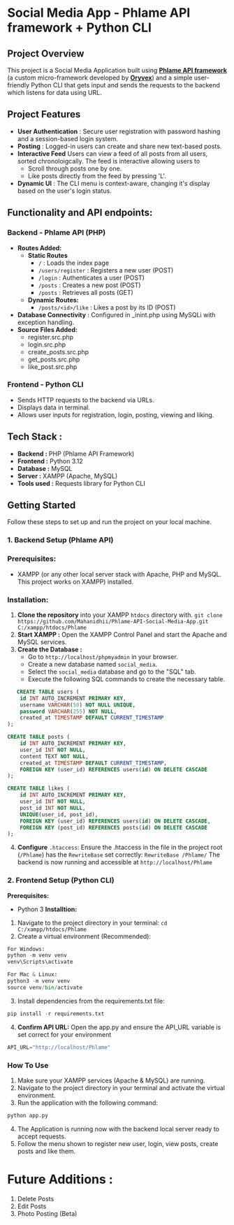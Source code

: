 # Social Media App - Phlame API framework + Python CLI

## Project Overview 
This project is a Social Media Application built using **[Phlame API framework](https://github.com/Oryvex/phlame)** (a custom micro-framework developed by **[Oryvex](https://github.com/Oryvex)**) and a simple user-friendly Python CLI that gets input and sends the requests to the backend which listens for data using URL.

## Project Features
- **User Authentication** : Secure user registration with password hashing and a session-based login system.
- **Posting** : Logged-in users can create and share new text-based posts.
- **Interactive Feed** Users can view a feed of all posts from all users, sorted chronoloigcally. The feed is interactive allowing users to 
    - Scroll through posts one by one.
    - Like posts directly from the feed by pressing 'L'.
- **Dynamic UI** : The CLI menu is context-aware, changing it's display based on the user's login status.


## Functionality and API endpoints: 
### **Backend** - Phlame API (PHP)
- **Routes Added:**
    - **Static Routes**
        - `/` : Loads the index page
        - `/users/register` : Registers a new user (POST)
        - `/login` : Authenticates a user (POST)
        - `/posts` : Creates a new post (POST)
        - `/posts` : Retrieves all posts (GET)
    - **Dynamic Routes:**
        - `/posts/<id>/like` : Likes a post by its ID (POST)
- **Database Connectivity** : Configured in _inint.php using MySQLi with exception handling.
- **Source Files Added:**
    - register.src.php
    - login.src.php
    - create_posts.src.php
    - get_posts.src.php
    - like_post.src.php

### Frontend - Python CLI
- Sends HTTP requests to the backend via URLs.
- Displays data in terminal.
- Allows user inputs for registration, login, posting, viewing and liking.  



## Tech Stack :
- **Backend :** PHP (Phlame API Framework)
- **Frontend :** Python 3.12
- **Database :** MySQL
- **Server :** XAMPP (Apache, MySQL)
- **Tools used :** Requests library for Python CLI


## Getting Started
Follow these steps to set up and run the project on your local machine.

### 1. Backend Setup (Phlame API)
### Prerequisites:
- XAMPP (or any other local server stack with Apache, PHP and MySQL. This project works on XAMPP) installed.
### Installation:
1. **Clone the repository** into your XAMPP ```htdocs``` directory with.
```git clone https://github.com/Mahanidhii/Phlame-API-Social-Media-App.git C:/xampp/htdocs/Phlame```
2. **Start XAMPP :** Open the XAMPP Control Panel and start the Apache and MySQL services.
3. **Create the Database :**
   - Go to ```http://localhost/phpmyadmin``` in your browser.
   - Create a new database named ```social_media```.
   - Select the ```social_media``` database and go to the "SQL" tab.
   - Execute the following SQL commands to create the necessary table.

```sql
   CREATE TABLE users (
    id INT AUTO_INCREMENT PRIMARY KEY,
    username VARCHAR(50) NOT NULL UNIQUE,
    password VARCHAR(255) NOT NULL,
    created_at TIMESTAMP DEFAULT CURRENT_TIMESTAMP
);

CREATE TABLE posts (
    id INT AUTO_INCREMENT PRIMARY KEY,
    user_id INT NOT NULL,
    content TEXT NOT NULL,
    created_at TIMESTAMP DEFAULT CURRENT_TIMESTAMP,
    FOREIGN KEY (user_id) REFERENCES users(id) ON DELETE CASCADE
);

CREATE TABLE likes (
    id INT AUTO_INCREMENT PRIMARY KEY,
    user_id INT NOT NULL,
    post_id INT NOT NULL,
    UNIQUE(user_id, post_id),
    FOREIGN KEY (user_id) REFERENCES users(id) ON DELETE CASCADE,
    FOREIGN KEY (post_id) REFERENCES posts(id) ON DELETE CASCADE
); 
```


4. **Configure** ```.htaccess```: Ensure the .htaccess in the file in the project root (```/Phlame```) has the ```RewriteBase``` set correctly:
```RewriteBase /Phlame/```
The backend is now running and accessible at ```http://localhost/Phlame```

### 2. Frontend Setup (Python CLI)
**Prerequisites:**
- Python 3
**Installtion:**
1. Navigate to the project directory in your terminal:
```cd C:/xampp/htdocs/Phlame```
2. Create a virtual environment (Recommended):

```python
For Windows:
python -m venv venv
venv\Scripts\activate 

For Mac & Linux:
python3 -m venv venv
source venv/bin/activate
```

3. Install dependencies from the requirements.txt file:
```python
pip install -r requirements.txt
```

4. **Confirm API URL:** Open the app.py and ensure the API_URL variable is set correct for your environment
```python
API_URL="http://localhost/Phlame"
```


### How To Use
1. Make sure your XAMPP services (Apache & MySQL) are running.
2. Navigate to the project directory in your terminal and activate the virtual environment.
3. Run the application with the following command:
```python
python app.py
```

4. The Application is running now with the backend local server ready to accept requests.
5. Follow the menu shown to register new user, login, view posts, create posts and like them.

# Future Additions : 
1. Delete Posts
2. Edit Posts
3. Photo Posting (Beta)